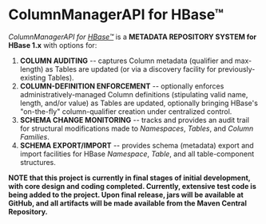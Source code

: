 # ColumnManagerAPI for HBase™
*ColumnManagerAPI for <a href="http://hbase.apache.org/" target="_blank">HBase™</a>* is a **METADATA REPOSITORY SYSTEM for HBase 1.x** with options for:

1. **COLUMN AUDITING** -- captures Column metadata (qualifier and max-length) as Tables are updated (or via a discovery facility for previously-existing Tables).
2. **COLUMN-DEFINITION ENFORCEMENT** -- optionally enforces administratively-managed Column definitions (stipulating valid name, length, and/or value) as Tables are updated, optionally bringing HBase's "on-the-fly" column-qualifier creation under centralized control.
3. **SCHEMA CHANGE MONITORING** -- tracks and provides an audit trail for structural modifications made to *Namespaces*, *Tables*, and *Column Families*.
4. **SCHEMA EXPORT/IMPORT** -- provides schema (metadata) export and import facilities for HBase *Namespace*, *Table*, and all table-component structures.

**NOTE that this project is currently in final stages of initial development, with core design and coding completed. Currently, extensive test code is being added to the project. Upon final release, jars will be available at GitHub, and all artifacts will be made available from the Maven Central Repository.**